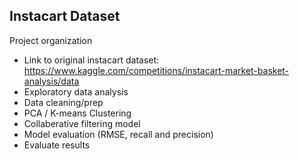 ## Instacart Dataset

Project organization 
- Link to original instacart dataset: https://www.kaggle.com/competitions/instacart-market-basket-analysis/data
- Exploratory data analysis
- Data cleaning/prep
- PCA / K-means Clustering
- Collaberative filtering model
- Model evaluation (RMSE, recall and precision)
- Evaluate results
